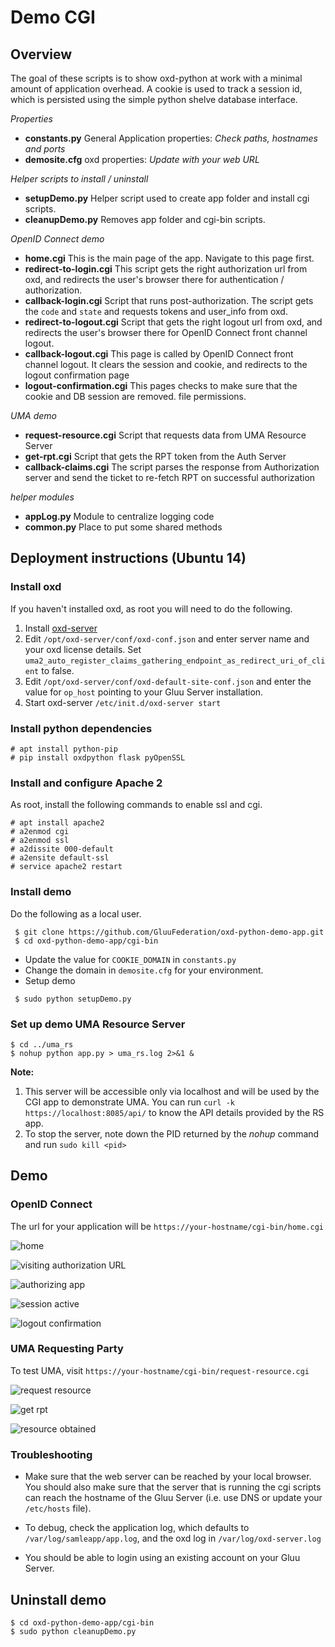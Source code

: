 # Demo CGI

## Overview

The goal of these scripts is to show oxd-python at work with a minimal
amount of application overhead. A cookie is used to track a session id,
which is persisted using the simple python shelve database interface.

*Properties*
* **constants.py** General Application properties: _Check paths, hostnames and ports_
* **demosite.cfg** oxd properties: _Update with your web URL_

*Helper scripts to install / uninstall*
* **setupDemo.py** Helper script used to create app folder and install cgi scripts.
* **cleanupDemo.py** Removes app folder and cgi-bin scripts.

*OpenID Connect demo*
* **home.cgi** This is the main page of the app. Navigate to this page
first.
* **redirect-to-login.cgi** This script gets the right authorization url from
oxd, and redirects the user's browser there for authentication / authorization.
* **callback-login.cgi** Script that runs post-authorization. The script
gets the `code` and `state` and requests tokens and user_info from oxd.
* **redirect-to-logout.cgi** Script that gets the right logout url from oxd,
and redirects the user's browser there for OpenID Connect front channel logout.
* **callback-logout.cgi** This page is called by OpenID Connect
front channel logout. It clears the session and cookie, and redirects
to the logout confirmation page
* **logout-confirmation.cgi** This pages checks to make sure that the
cookie and DB session are removed.
file permissions.

*UMA demo*
* **request-resource.cgi** Script that requests data from UMA Resource Server
* **get-rpt.cgi** Script that gets the RPT token from the Auth Server
* **callback-claims.cgi** The script parses the response from Authorization
server and send the ticket to re-fetch RPT on successful authorization

*helper modules*
* **appLog.py** Module to centralize logging code
* **common.py** Place to put some shared methods

## Deployment instructions (Ubuntu 14)

###  Install oxd

If you haven't installed oxd, as root you will need to do the following.

1. Install [oxd-server](https://gluu.org/docs/oxd/install/)
2. Edit `/opt/oxd-server/conf/oxd-conf.json` and enter server name and your oxd license details.
Set `uma2_auto_register_claims_gathering_endpoint_as_redirect_uri_of_client` to false.
3. Edit `/opt/oxd-server/conf/oxd-default-site-conf.json` and enter the value for
`op_host` pointing to your Gluu Server installation.
4. Start oxd-server `/etc/init.d/oxd-server start`

### Install python dependencies

```
# apt install python-pip
# pip install oxdpython flask pyOpenSSL
```
    
### Install and configure Apache 2

As root, install the following commands to enable ssl and cgi.

```
# apt install apache2
# a2enmod cgi
# a2enmod ssl
# a2dissite 000-default
# a2ensite default-ssl
# service apache2 restart
```

### Install demo

Do the following as a local user. 

```
 $ git clone https://github.com/GluuFederation/oxd-python-demo-app.git
 $ cd oxd-python-demo-app/cgi-bin
```

* Update the value for `COOKIE_DOMAIN` in `constants.py`
* Change the domain in `demosite.cfg` for your environment.
* Setup demo
```
 $ sudo python setupDemo.py
```

### Set up demo UMA Resource Server

```
$ cd ../uma_rs
$ nohup python app.py > uma_rs.log 2>&1 &
```
**Note:**
1. This server will be accessible only via localhost and will be used by the CGI app to demonstrate UMA.
You can run `curl -k https://localhost:8085/api/` to know the API details provided by the RS app.
2. To stop the server, note down the PID returned by the *nohup* command and run `sudo kill <pid>`


## Demo

### OpenID Connect

The url for your application will be `https://your-hostname/cgi-bin/home.cgi`

![home](images/home.png)

![visiting authorization URL](images/login.png)

![authorizing app](images/authorize.png)

![session active](images/session-active.png)

![logout confirmation](images/logout-confirmation.png)

### UMA Requesting Party

To test UMA, visit `https://your-hostname/cgi-bin/request-resource.cgi`

![request resource](images/uma-request-fail.png)

![get rpt](images/uma-get-rpt.png)

![resource obtained](images/uma-request-success.png)


### Troubleshooting

* Make sure that the web server can be reached by your local browser. You should
also make sure that the server that is running the cgi scripts can reach the
hostname of the Gluu Server (i.e. use DNS or update your `/etc/hosts` file).

* To debug, check the application log, which defaults to
`/var/log/samleapp/app.log`, and the oxd log in `/var/log/oxd-server.log`

* You should be able to login using an existing account on your Gluu Server.


## Uninstall demo

```
$ cd oxd-python-demo-app/cgi-bin
$ sudo python cleanupDemo.py
```
